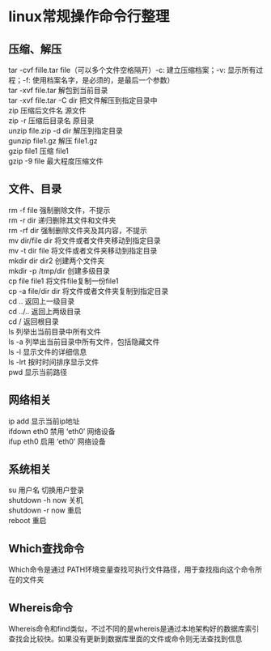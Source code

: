 linux常规操作命令行整理
=============
## 压缩、解压
tar -cvf fille.tar file（可以多个文件空格隔开）-c: 建立压缩档案；-v: 显示所有过程；-f: 使用档案名字，是必须的，是最后一个参数）     
tar -xvf file.tar 解包到当前目录    
tar -xvf file.tar -C dir 把文件解压到指定目录中    
zip 压缩后文件名 源文件    
zip -r 压缩后目录名 原目录    
unzip file.zip -d dir 解压到指定目录    
gunzip file1.gz 解压 file1.gz     
gzip file1 压缩 file1    
gzip -9 file 最大程度压缩文件    

## 文件、目录
rm -f file 强制删除文件，不提示     
rm -r dir 递归删除其文件和文件夹     
rm -rf dir 强制删除文件夹及其内容，不提示     
mv dir/file dir 将文件或者文件夹移动到指定目录    
mv -t dir file 将文件或者文件夹移动到指定目录    
mkdir dir dir2 创建两个文件夹    
mkdir -p /tmp/dir 创建多级目录    
cp file file1 将文件file复制一份file1    
cp -a file/dir dir 将文件或者文件夹复制到指定目录    
cd .. 返回上一级目录    
cd ../.. 返回上两级目录    
cd / 返回根目录    
ls 列举出当前目录中所有文件    
ls -a 列举出当前目录中所有文件，包括隐藏文件    
ls -l 显示文件的详细信息    
ls -lrt 按时时间排序显示文件    
pwd 显示当前路径    

## 网络相关
ip add 显示当前ip地址     
ifdown eth0 禁用 ‘eth0’ 网络设备    
ifup eth0 启用 ‘eth0’ 网络设备     

## 系统相关
su 用户名 切换用户登录    
shutdown -h now 关机    
shutdown -r now 重启    
reboot 重启   

## Which查找命令
Which命令是通过 PATH环境变量查找可执行文件路径，用于查找指向这个命令所在的文件夹

## Whereis命令
Whereis命令和find类似，不过不同的是whereis是通过本地架构好的数据库索引查找会比较快。如果没有更新到数据库里面的文件或命令则无法查找到信息
